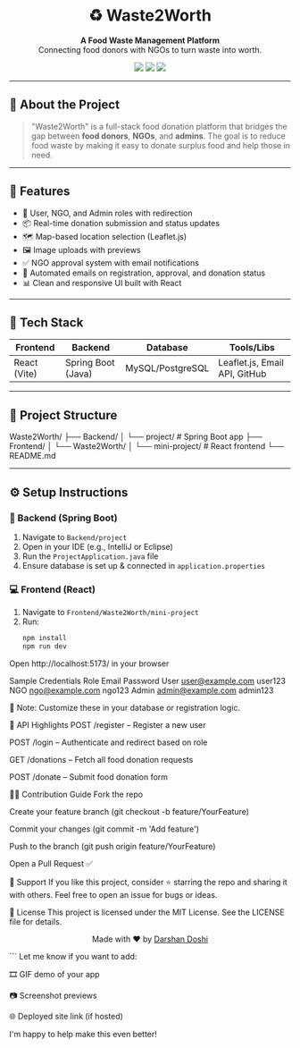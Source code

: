 <h1 align="center">♻️ Waste2Worth</h1>
<p align="center">
  <b>A Food Waste Management Platform</b><br/>
  Connecting food donors with NGOs to turn waste into worth.
</p>

<p align="center">
  <img src="https://img.shields.io/github/license/DarshanDoshi677/Waste2Worth" />
  <img src="https://img.shields.io/github/languages/top/DarshanDoshi677/Waste2Worth" />
  <img src="https://img.shields.io/github/issues/DarshanDoshi677/Waste2Worth" />
</p>

---

## 📌 About the Project

> "Waste2Worth" is a full-stack food donation platform that bridges the gap between **food donors**, **NGOs**, and **admins**. The goal is to reduce food waste by making it easy to donate surplus food and help those in need.

---

## 🚀 Features

- 🧍 User, NGO, and Admin roles with redirection
- 📦 Real-time donation submission and status updates
- 🗺️ Map-based location selection (Leaflet.js)
- 🖼️ Image uploads with previews
- ✅ NGO approval system with email notifications
- 📧 Automated emails on registration, approval, and donation status
- 📊 Clean and responsive UI built with React

---

## 🧠 Tech Stack

| Frontend   | Backend         | Database  | Tools/Libs        |
|------------|------------------|-----------|--------------------|
| React (Vite) | Spring Boot (Java) | MySQL/PostgreSQL | Leaflet.js, Email API, GitHub |

---

## 🧭 Project Structure



Waste2Worth/
├── Backend/
│ └── project/ # Spring Boot app
├── Frontend/
│ └── Waste2Worth/
│ └── mini-project/ # React frontend
└── README.md



---

## ⚙️ Setup Instructions

### 🔧 Backend (Spring Boot)
1. Navigate to `Backend/project`
2. Open in your IDE (e.g., IntelliJ or Eclipse)
3. Run the `ProjectApplication.java` file
4. Ensure database is set up & connected in `application.properties`

### 💻 Frontend (React)
1. Navigate to `Frontend/Waste2Worth/mini-project`
2. Run:
   ```bash
   npm install
   npm run dev


Open http://localhost:5173/ in your browser


Sample Credentials
Role	Email	Password
User	user@example.com	user123
NGO	ngo@example.com	ngo123
Admin	admin@example.com	admin123

🔐 Note: Customize these in your database or registration logic.

📮 API Highlights
POST /register – Register a new user

POST /login – Authenticate and redirect based on role

GET /donations – Fetch all food donation requests

POST /donate – Submit food donation form

🧑‍💻 Contribution Guide
Fork the repo

Create your feature branch (git checkout -b feature/YourFeature)

Commit your changes (git commit -m 'Add feature')

Push to the branch (git push origin feature/YourFeature)

Open a Pull Request ✅

🙌 Support
If you like this project, consider ⭐ starring the repo and sharing it with others.
Feel free to open an issue for bugs or ideas.

📜 License
This project is licensed under the MIT License.
See the LICENSE file for details.

<p align="center"> Made with ❤️ by <a href="https://github.com/DarshanDoshi677">Darshan Doshi</a> </p> ```
Let me know if you want to add:

🎞️ GIF demo of your app

📷 Screenshot previews

🌐 Deployed site link (if hosted)

I'm happy to help make this even better!
